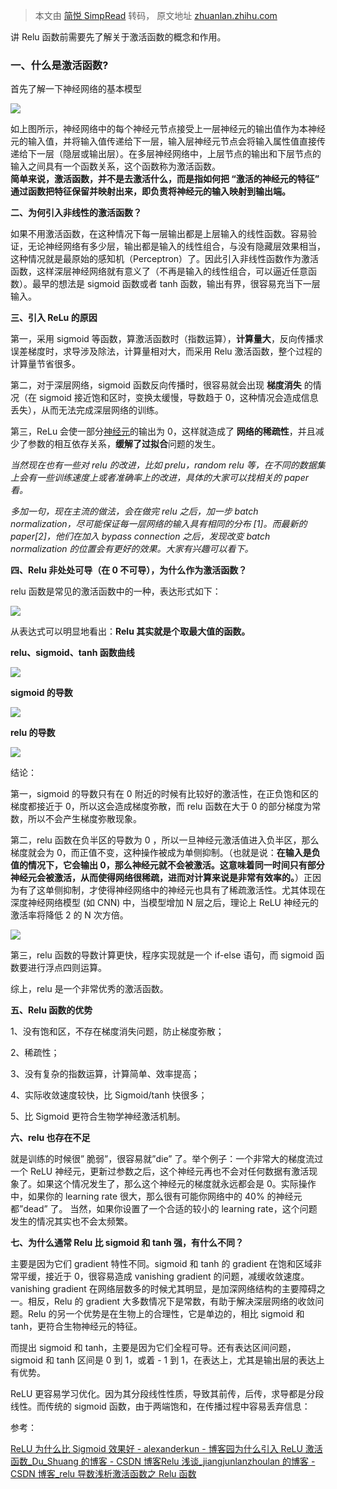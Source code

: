 > 本文由 [简悦 SimpRead](http://ksria.com/simpread/) 转码， 原文地址 [zhuanlan.zhihu.com](https://zhuanlan.zhihu.com/p/428448728)

讲 Relu 函数前需要先了解关于激活函数的概念和作用。

### 一、什么是激活函数?

首先了解一下神经网络的基本模型

![](https://pic3.zhimg.com/v2-ab0e1432a74a2335e082fb676e63f27a_r.jpg)

如上图所示，神经网络中的每个神经元节点接受上一层神经元的输出值作为本神经元的输入值，并将输入值传递给下一层，输入层神经元节点会将输入属性值直接传递给下一层（隐层或输出层）。在多层神经网络中，上层节点的输出和下层节点的输入之间具有一个函数关系，这个函数称为激活函数。  
**简单来说，激活函数，并不是去激活什么，而是指如何把 “激活的神经元的特征” 通过函数把特征保留并映射出来，即负责将神经元的输入映射到输出端。**  

**二、为何引入非线性的激活函数？**

如果不用激活函数，在这种情况下每一层输出都是上层输入的线性函数。容易验证，无论神经网络有多少层，输出都是输入的线性组合，与没有隐藏层效果相当，这种情况就是最原始的感知机（Perceptron）了。因此引入非线性函数作为激活函数，这样深层神经网络就有意义了（不再是输入的线性组合，可以逼近任意函数）。最早的想法是 sigmoid 函数或者 tanh 函数，输出有界，很容易充当下一层输入。

**三、引入 ReLu 的原因**

第一，采用 sigmoid 等函数，算激活函数时（指数运算），**计算量大**，反向传播求误差梯度时，求导涉及除法，计算量相对大，而采用 Relu 激活函数，整个过程的计算量节省很多。

第二，对于深层网络，sigmoid 函数反向传播时，很容易就会出现 **梯度消失** 的情况（在 sigmoid 接近饱和区时，变换太缓慢，导数趋于 0，这种情况会造成信息丢失），从而无法完成深层网络的训练。

第三，ReLu 会使一部分[神经元](https://link.zhihu.com/?target=https%3A//www.baidu.com/s%3Fwd%3D%25E7%25A5%259E%25E7%25BB%258F%25E5%2585%2583%26tn%3D24004469_oem_dg%26rsv_dl%3Dgh_pl_sl_csd)的输出为 0，这样就造成了 **网络的稀疏性**，并且减少了参数的相互依存关系，**缓解了过拟合**问题的发生。

_当然现在也有一些对 relu 的改进，比如 prelu，random relu 等，在不同的数据集上会有一些训练速度上或者准确率上的改进，具体的大家可以找相关的 paper 看。_

_多加一句，现在主流的做法，会在做完 relu 之后，加一步 batch normalization，尽可能保证每一层网络的输入具有相同的分布 [1]。而最新的 paper[2]，他们在加入 bypass connection 之后，发现改变 batch normalization 的位置会有更好的效果。大家有兴趣可以看下。_

**四、Relu 非处处可导（在 0 不可导），为什么作为激活函数？**

relu 函数是常见的激活函数中的一种，表达形式如下：

![](https://pic3.zhimg.com/v2-6a574652bbf12899a2530ba87973870a_b.png)

从表达式可以明显地看出：**Relu 其实就是个取最大值的函数。**

**relu、sigmoid、tanh 函数曲线**

![](https://pic1.zhimg.com/v2-6d9cc2a14532415e92071310eaeabecc_r.jpg)

**sigmoid 的导数**

![](https://pic3.zhimg.com/v2-e7a2572521992be228b69f33ef5c2e1e_r.jpg)

**relu 的导数**

![](https://pic2.zhimg.com/v2-9fb1381d9a4e4bc838a296de6b4bca09_r.jpg)

结论：

第一，sigmoid 的导数只有在 0 附近的时候有比较好的激活性，在正负饱和区的梯度都接近于 0，所以这会造成梯度弥散，而 relu 函数在大于 0 的部分梯度为常数，所以不会产生梯度弥散现象。

第二，relu 函数在负半区的导数为 0 ，所以一旦神经元激活值进入负半区，那么梯度就会为 0，而正值不变，这种操作被成为单侧抑制。（也就是说：**在输入是负值的情况下，它会输出 0，那么神经元就不会被激活。这意味着同一时间只有部分神经元会被激活，从而使得网络很稀疏，进而对计算来说是非常有效率的。**）正因为有了这单侧抑制，才使得神经网络中的神经元也具有了稀疏激活性。尤其体现在深度神经网络模型 (如 CNN) 中，当模型增加 N 层之后，理论上 ReLU 神经元的激活率将降低 2 的 N 次方倍。

![](https://pic4.zhimg.com/v2-0f7370d4bc97810fe9904f94a4bf0613_r.jpg)

第三，relu 函数的导数计算更快，程序实现就是一个 if-else 语句，而 sigmoid 函数要进行浮点四则运算。

综上，relu 是一个非常优秀的激活函数。

**五、Relu 函数的优势**

1、没有饱和区，不存在梯度消失问题，防止梯度弥散；

2、稀疏性；

3、没有复杂的指数运算，计算简单、效率提高；

4、实际收敛速度较快，比 Sigmoid/tanh 快很多；

5、比 Sigmoid 更符合生物学神经激活机制。

**六、relu 也存在不足**

就是训练的时候很” 脆弱”，很容易就”die” 了。举个例子：一个非常大的梯度流过一个 ReLU 神经元，更新过参数之后，这个神经元再也不会对任何数据有激活现象了。如果这个情况发生了，那么这个神经元的梯度就永远都会是 0。实际操作中，如果你的 learning rate 很大，那么很有可能你网络中的 40% 的神经元都”dead” 了。 当然，如果你设置了一个合适的较小的 learning rate，这个问题发生的情况其实也不会太频繁。  

**七、为什么通常 Relu 比 sigmoid 和 tanh 强，有什么不同？**

主要是因为它们 gradient 特性不同。sigmoid 和 tanh 的 gradient 在饱和区域非常平缓，接近于 0，很容易造成 vanishing gradient 的问题，减缓收敛速度。vanishing gradient 在网络层数多的时候尤其明显，是加深网络结构的主要障碍之一。相反，Relu 的 gradient 大多数情况下是常数，有助于解决深层网络的收敛问题。Relu 的另一个优势是在生物上的合理性，它是单边的，相比 sigmoid 和 tanh，更符合生物神经元的特征。

而提出 sigmoid 和 tanh，主要是因为它们全程可导。还有表达区间问题，sigmoid 和 tanh 区间是 0 到 1，或着 - 1 到 1，在表达上，尤其是输出层的表达上有优势。

ReLU 更容易学习优化。因为其分段线性性质，导致其前传，后传，求导都是分段线性。而传统的 sigmoid 函数，由于两端饱和，在传播过程中容易丢弃信息：

参考：

[ReLU 为什么比 Sigmoid 效果好 - alexanderkun - 博客园](https://link.zhihu.com/?target=https%3A//www.cnblogs.com/alexanderkun/p/6918029.html)[为什么引入 ReLU 激活函数_Du_Shuang 的博客 - CSDN 博客](https://link.zhihu.com/?target=https%3A//blog.csdn.net/Du_Shuang/article/details/87868357%3Futm_medium%3Ddistribute.pc_relevant.none-task-blog-2~default~baidujs_title~default-1.no_search_link%26spm%3D1001.2101.3001.4242.2)[Relu 浅谈_jiangjunlanzhoulan 的博客 - CSDN 博客_relu 导数](https://link.zhihu.com/?target=https%3A//blog.csdn.net/jiangjunlanzhoulan/article/details/79690137)[浅析激活函数之 Relu 函数](https://link.zhihu.com/?target=https%3A//www.jianshu.com/p/338afb1389c9)